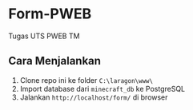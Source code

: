 # Form-PWEB
Tugas UTS PWEB TM

## Cara Menjalankan
1. Clone repo ini ke folder `C:\laragon\www\`
2. Import database dari `minecraft_db` ke PostgreSQL
3. Jalankan `http://localhost/form/` di browser
